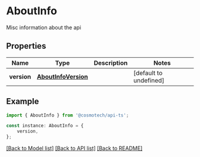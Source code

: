 # AboutInfo

Misc information about the api

## Properties

Name | Type | Description | Notes
------------ | ------------- | ------------- | -------------
**version** | [**AboutInfoVersion**](AboutInfoVersion.md) |  | [default to undefined]

## Example

```typescript
import { AboutInfo } from '@cosmotech/api-ts';

const instance: AboutInfo = {
    version,
};
```

[[Back to Model list]](../README.md#documentation-for-models) [[Back to API list]](../README.md#documentation-for-api-endpoints) [[Back to README]](../README.md)
